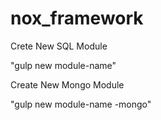 # nox_framework

Crete New SQL Module

"gulp new module-name"

Create New Mongo Module

"gulp new module-name -mongo"
